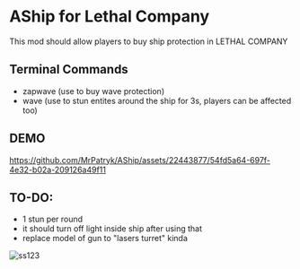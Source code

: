 # AShip for Lethal Company
This mod should allow players to buy ship protection in LETHAL COMPANY

## Terminal Commands

- zapwave (use to buy wave protection)
- wave (use to stun entites around the ship for 3s, players can be affected too)

## DEMO


https://github.com/MrPatryk/AShip/assets/22443877/54fd5a64-697f-4e32-b02a-209126a49f11


## TO-DO:
- 1 stun per round
- it should turn off light inside ship after using that
- replace model of gun to "lasers turret" kinda

![ss123](https://github.com/MrPatryk/AShip/assets/22443877/65645ece-38f1-4aff-8eeb-461b1bd6502c)
